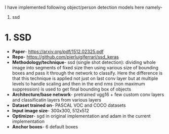 I have implemented following object/person detection models here namely-
1) ssd

# 1. SSD
* **Paper**- https://arxiv.org/pdf/1512.02325.pdf
* **Repo**- https://github.com/pierluigiferrari/ssd_keras
* **Methodology/technique**- ssd (single shot detection): dividing whole image into segments of fixed size then using various size of bounding boxes and pass it through the network to classify. Here the difference is that this technique is applied not just on last conv layer but at multiple levels to handle scaling and then in the end nms (non maximum suppression) is used to get final bounding box of objects
* **Architecture/base network**- pretrained vgg16 + few custom conv layers and classificatin layers from various layers
* **Dataset trained on**- PASCAL VOC and COCO datasets
* **Input image size**- 300x300, 512x512
* **Optimizer**- sgd in original implementation and adam in the current implementation
* **Anchor boxes**- 6 default boxes
